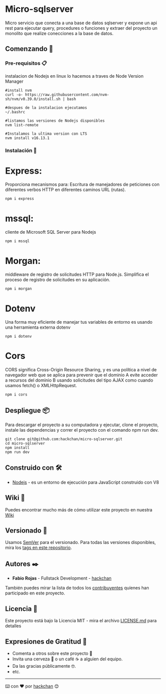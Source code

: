 # Micro-sqlserver

Micro servicio que conecta a una base de datos sqlserver
y expone un api rest para ejecutar query, procedures o funciones y extraer del proyecto un monolito que realize conecciones a la base de datos.

## Comenzando 🚀

### Pre-requisitos 📋

instalacion de Nodejs en linux lo hacemos a traves de Node Version Manager

```
#install nvm
curl -o- https://raw.githubusercontent.com/nvm-sh/nvm/v0.39.0/install.sh | bash

#despues de la instalacion ejecutamos
~/.bashrc

#listamos las versiones de Nodejs disponibles
nvm list-remote

#Instalamos la ultima version con LTS
nvm install v16.13.1
```

### Instalación 🔧

# Express:

Proporciona mecanismos para: Escritura de manejadores de peticiones con diferentes verbos HTTP en diferentes caminos URL (rutas).

```
npm i express
```

# mssql:

cliente de Microsoft SQL Server para Nodejs

```
npm i mssql
```

# Morgan:

middleware de registro de solicitudes HTTP para Node.js. Simplifica el proceso de registro de solicitudes en su aplicación.

```
npm i morgan
```

# Dotenv

Una forma muy eficiente de manejar tus variables de entorno es usando una herramienta externa dotenv

```
npm i dotenv
```

# Cors

CORS significa Cross-Origin Resource Sharing, y es una política a nivel de navegador web que se aplica para prevenir que el dominio A evite acceder a recursos del dominio B usando solicitudes del tipo AJAX como cuando usamos fetch() o XMLHttpRequest.

```
npm i cors
```

## Despliegue 📦

Para descargar el proyecto a su computadora y ejecutar, clone el proyecto, instale las dependencias y correr el proyecto con el comando npm run dev.

```
git clone git@github.com:hackchan/micro-sqlserver.git
cd micro-sqlserver
npm install
npm run dev
```

## Construido con 🛠️

- [Nodejs](https://nodejs.org/es/) - es un entorno de ejecución para JavaScript construido con V8

## Wiki 📖

Puedes encontrar mucho más de cómo utilizar este proyecto en nuestra [Wiki](https://github.com/hackchan/micro-sqlserver/wiki)

## Versionado 📌

Usamos [SemVer](http://semver.org/) para el versionado. Para todas las versiones disponibles, mira los [tags en este repositorio](https://github.com/hackchan/micro-sqlserver/tags).

## Autores ✒️

- **Fabio Rojas** - Fullstack Development - [hackchan](https://github.com/hackchan)

También puedes mirar la lista de todos los [contribuyentes](https://github.com/hackchan/micro-sqlserver/contributors) quíenes han participado en este proyecto.

## Licencia 📄

Este proyecto está bajo la Licencia MIT - mira el archivo [LICENSE.md](LICENSE) para detalles

## Expresiones de Gratitud 🎁

- Comenta a otros sobre este proyecto 📢
- Invita una cerveza 🍺 o un café ☕ a alguien del equipo.
- Da las gracias públicamente 🤓.
- etc.

---

⌨️ con ❤️ por [hackchan](https://github.com/hackchan) 😊
